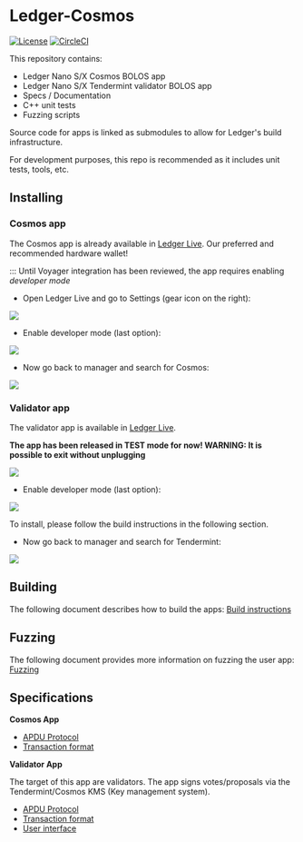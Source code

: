 # Ledger-Cosmos
[![License](https://img.shields.io/badge/License-Apache%202.0-blue.svg)](https://opensource.org/licenses/Apache-2.0)
[![CircleCI](https://circleci.com/gh/cosmos/ledger-cosmos/tree/master.svg?style=shield)](https://circleci.com/gh/cosmos/ledger-cosmos/tree/master)

This repository contains:

- Ledger Nano S/X Cosmos BOLOS app
- Ledger Nano S/X Tendermint validator BOLOS app
- Specs / Documentation 
- C++ unit tests
- Fuzzing scripts

Source code for apps is linked as submodules to allow for Ledger's build infrastructure.

For development purposes, this repo is recommended as it includes unit tests, tools, etc.  

## Installing

### Cosmos app

The Cosmos app is already available in [Ledger Live](https://www.ledger.com/pages/ledger-live). Our preferred and recommended hardware wallet!

::: Until Voyager integration has been reviewed, the app requires enabling *developer mode*

- Open Ledger Live and go to Settings (gear icon on the right):

![](docs/img/cosmos_app1.png)

- Enable developer mode (last option):

![](docs/img/cosmos_app2.png)

- Now go back to manager and search for Cosmos:

![](docs/img/cosmos_app3.png)


### Validator app

The validator app is available in [Ledger Live](https://www.ledger.com/pages/ledger-live). 

**The app has been released in TEST mode for now! WARNING: It is possible to exit without unplugging**

![](docs/img/cosmos_app1.png)

- Enable developer mode (last option):

![](docs/img/cosmos_app2.png)

To install, please follow the build instructions in the following section.

- Now go back to manager and search for Tendermint:

![](docs/img/tendermint_app.png)

## Building

The following document describes how to build the apps: [Build instructions](docs/BUILD.md)

## Fuzzing

The following document provides more information on fuzzing the user app: [Fuzzing](fuzzing/fuzzing.md)

## Specifications

**Cosmos App**

- [APDU Protocol](https://github.com/cosmos/ledger-cosmos-app/tree/master/docs/APDUSPEC.md)
- [Transaction format](https://github.com/cosmos/ledger-cosmos-app/tree/master/docs/TXSPEC.md)

**Validator App**

The target of this app are validators. The app signs votes/proposals via the Tendermint/Cosmos KMS (Key management system).

- [APDU Protocol](https://github.com/tendermint/ledger-validator-app/blob/master/docs/APDUSPEC.md)
- [Transaction format](https://github.com/tendermint/ledger-validator-app/blob/master/docs/TXSPEC.md)
- [User interface](https://github.com/tendermint/ledger-validator-app/blob/master/docs/UISPEC.md)
